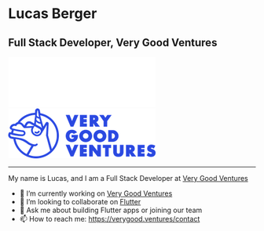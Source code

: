 # Lucas Berger
## Full Stack Developer, Very Good Ventures

[![Very Good Ventures][logo_white]][very_good_ventures_link_dark]
[![Very Good Ventures][logo_black]][very_good_ventures_link_light]

[logo_black]: https://raw.githubusercontent.com/VGVentures/very_good_brand/main/styles/README/vgv_logo_black.png#gh-light-mode-only
[logo_white]: https://raw.githubusercontent.com/VGVentures/very_good_brand/main/styles/README/vgv_logo_white.png#gh-dark-mode-only
[very_good_ventures_link_dark]: https://verygood.ventures#gh-dark-mode-only
[very_good_ventures_link_light]: https://verygood.ventures#gh-light-mode-only

---

My name is Lucas, and I am a Full Stack Developer at [Very Good Ventures](https://verygood.ventures)

- 🔭  I’m currently working on [Very Good Ventures](https://github.com/VGVentures)
- 👯  I’m looking to collaborate on [Flutter](https://flutter.dev)
- 💬  Ask me about building Flutter apps or joining our team
- 📫  How to reach me: https://verygood.ventures/contact
